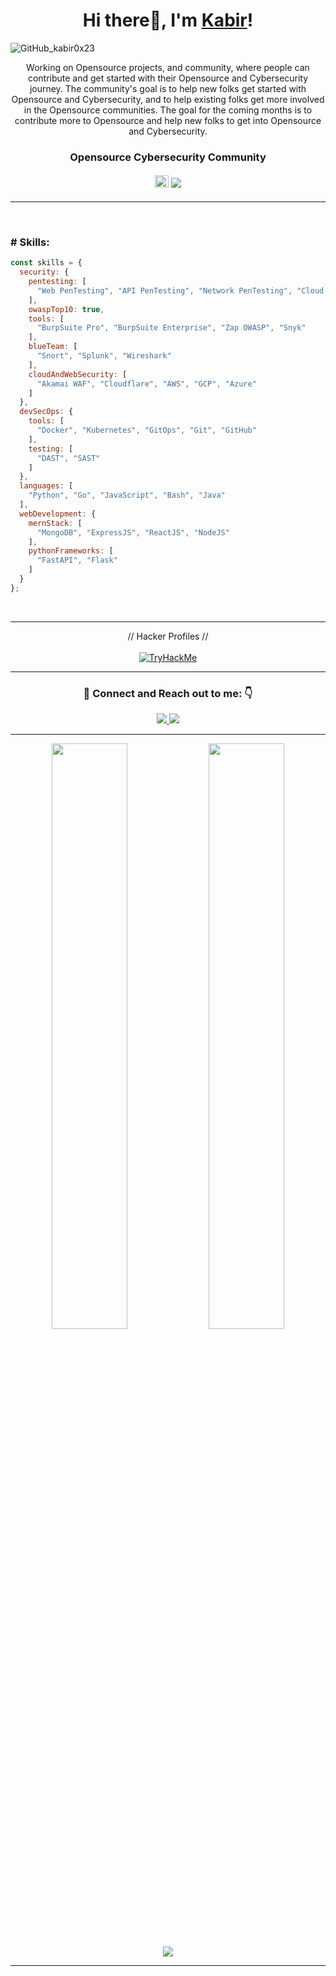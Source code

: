 ### <h1 align="center">Hi there👋, I'm <a href="https://kabir0x23.github.io/">Kabir</a>!</h1>

![GitHub_kabir0x23](https://user-images.githubusercontent.com/44284877/207358244-0ceba8fb-6ff0-4d51-99c6-523dd57943e3.png "Kabir0x23")

<p align="center">
  Working on Opensource projects,  and community, where people can contribute and get started with their Opensource and Cybersecurity journey.
  The community's goal is to help new folks get started with Opensource and Cybersecurity, and to help existing folks get more involved in the Opensource communities. 
  The goal for the coming months is to contribute more to Opensource and help new folks to get into Opensource and Cybersecurity.
</p>
<div align="center">
  <h3> Opensource Cybersecurity Community </h3>
  <h4> 
    <img src="https://user-images.githubusercontent.com/44284877/207346937-5c82dfeb-e46d-4d0c-8a8a-d5e87387910a.png" width="22" height="20"/>
    <a href="https://github.com/th3cyb3rhub">
      <img src="https://img.shields.io/badge/TheCyberHUB Community-0d1117">
    </a>
  </h4>
</div>

---

<br/>

### # Skills: 
```js
const skills = {
  security: {
    pentesting: [
      "Web PenTesting", "API PenTesting", "Network PenTesting", "Cloud PenTesting"
    ],
    owaspTop10: true,
    tools: [
      "BurpSuite Pro", "BurpSuite Enterprise", "Zap OWASP", "Snyk"
    ],
    blueTeam: [
      "Snort", "Splunk", "Wireshark"
    ],
    cloudAndWebSecurity: [
      "Akamai WAF", "Cloudflare", "AWS", "GCP", "Azure"
    ]
  },
  devSecOps: {
    tools: [
      "Docker", "Kubernetes", "GitOps", "Git", "GitHub"
    ],
    testing: [
      "DAST", "SAST"
    ]
  },
  languages: [
    "Python", "Go", "JavaScript", "Bash", "Java"
  ],
  webDevelopment: {
    mernStack: [
      "MongoDB", "ExpressJS", "ReactJS", "NodeJS"
    ],
    pythonFrameworks: [
      "FastAPI", "Flask"
    ]
  }
};
```

<br/>

---

<div align="center">
  // Hacker Profiles // <br/> <br/>
  <a href="https://tryhackme.com/p/kabir0x23"> 
    <img src="https://tryhackme-badges.s3.amazonaws.com/kabir0x23.png" alt="TryHackMe">
  </a>
</div>

---

[//]: # (### Achievements, Awards and Recognition)

<!-- --- -->

<div align="center">
<h3> 🤝 Connect and Reach out to me: 👇</h3>
  
  <a href="https://twitter.com/kabir0x23">
    <img src="https://img.shields.io/badge/Twitter-1DA1F2?style=for-the-badge&logo=twitter&logoColor=white">
  </a>
  <a href="https://www.linkedin.com/in/kabir0x23/">
    <img src="https://img.shields.io/badge/LinkedIn-0077B5?style=for-the-badge&logo=linkedin&logoColor=white">
  </a> 
<!--   <a href="https://www.instagram.com/kabir0x23"> -->
<!--     <img src="https://img.shields.io/badge/Instagram-E4405F?style=for-the-badge&logo=instagram&logoColor=white"> -->
<!--   </a> -->
<!--   <a href="https://kabir0x23.medium.com">
   <img src="https://img.shields.io/badge/Medium-12100E?style=for-the-badge&logo=medium&logoColor=white">
  </a> -->
<!--   <a href="https://linktree.com/kabir0x23">
    <img src="https://img.shields.io/badge/linktree-39E09B?style=for-the-badge&logo=linktree&logoColor=white">
  </a> -->
 
<!--   <a href="http://kabir0x23.github.io/Portfolio">
    <img src="https://img.shields.io/badge/Portfolio-0D1117?style=for-the-badge&logo=About.me&logoColor=white" >
  </a> -->
</div>

---

<!-- ### :zap: Recent Activity -->
<!--START_SECTION:activity--> <!--END_SECTION:activity-->
 
<!-- --- -->

<p align="center">
  <img width="49%" src="https://github-readme-stats.vercel.app/api?username=kabir0x23&count_private=true&theme=dark&show_icons=true" />
  <img width="49%" src="https://github-readme-streak-stats.herokuapp.com/?user=kabir0x23&theme=dark&count_private=true" />
</p>

<div align="center">
  
  [![](https://visitcount.itsvg.in/api?id=kabir0x23&label=Profile%20Views&color=12&icon=2&pretty=false)](https://visitcount.itsvg.in)

</div>

[//]: # (The End)

---
